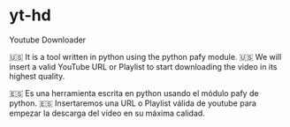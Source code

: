 # yt-hd
Youtube Downloader 

:us: It is a tool written in python using the python pafy module.
:us: We will insert a valid YouTube URL or Playlist to start downloading the video in its highest quality.

:es: Es una herramienta escrita en python usando el módulo pafy de python.
:es: Insertaremos una URL o Playlist válida de youtube para empezar la descarga del vídeo en su máxima calidad.
